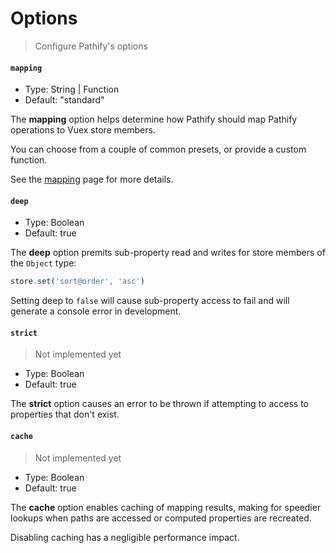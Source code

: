 # Options

> Configure Pathify's options

#### `mapping`

- Type: String | Function
- Default: "standard"

The **mapping** option helps determine how Pathify should map Pathify operations to Vuex store members.

You can choose from a couple of common presets, or provide a custom function.

See the [mapping](/guide/mapping.md) page for more details.

#### `deep`

- Type: Boolean
- Default: true

The **deep** option premits sub-property read and writes for store members of the `Object` type:

```js
store.set('sort@order', 'asc')
```

Setting deep to `false` will cause sub-property access to fail and will generate a console error in development.


#### `strict`

> Not implemented yet

- Type: Boolean
- Default: true

The **strict** option causes an error to be thrown if attempting to access to properties that don't exist.



#### `cache`

> Not implemented yet

- Type: Boolean
- Default: true

The **cache** option enables caching of mapping results, making for speedier lookups when paths are accessed or computed properties are recreated.

Disabling caching has a negligible performance impact.
